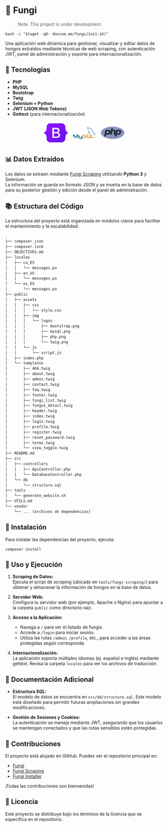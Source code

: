 # 🍄 Fungi
> Note: This project is under development.

```
bash -c "$(wget -qO- doncom.me/fungi/init.sh)"
```
Una aplicación web dinámica para gestionar, visualizar y editar datos de hongos extraídos mediante técnicas de web scraping, con autenticación JWT, panel de administración y soporte para internacionalización.

## 🔨 Tecnologías

- **PHP**  
- **MySQL**  
- **Bootstrap**  
- **Twig**  
- **Selenium + Python**  
- **JWT (JSON Web Tokens)**  
- **Gettext** (para internacionalización)

<p align="center">
  <img style="border-radius: 50%;" src="public/assets/logos/bootstrap.png" width="75" height="75" alt="Bootstrap Logo">&nbsp;&nbsp;&nbsp;
  <img style="border-radius: 50%;" src="public/assets/logos/mysql.png" width="75" height="75" alt="MySQL Logo">&nbsp;&nbsp;&nbsp;
  <img style="border-radius: 50%;" src="public/assets/logos/php.png" width="75" height="75" alt="PHP Logo">
</p>


## 📊 Datos Extraídos

Los datos se extraen mediante [Fungi Scraping](https://www.github.com/mgrl39/fungi-scraping) utilizando **Python 3** y Selenium.  
La información se guarda en formato JSON y se inserta en la base de datos para su posterior gestión y edición desde el panel de administración.

## 📚 Estructura del Código

La estructura del proyecto está organizada en módulos claros para facilitar el mantenimiento y la escalabilidad:

```bash
.
├── composer.json
├── composer.lock
├── OBJECTIVES.md
├── locales
│   ├── ca_ES
│   │   └── messages.po
│   ├── en_US
│   │   └── messages.po
│   └── es_ES
│       └── messages.po
├── public
│   ├── assets
│   │   ├── css
│   │   │   └── style.css
│   │   ├── img
│   │   │   └── logos
│   │   │       ├── bootstrap.png
│   │   │       ├── mysql.png
│   │   │       ├── php.png
│   │   │       └── twig.png
│   │   └── js
│   │       └── script.js
│   ├── index.php
│   └── templates
│       ├── 404.twig
│       ├── about.twig
│       ├── admin.twig
│       ├── contact.twig
│       ├── faq.twig
│       ├── footer.twig
│       ├── fungi_list.twig
│       ├── fungus_detail.twig
│       ├── header.twig
│       ├── index.twig
│       ├── login.twig
│       ├── profile.twig
│       ├── register.twig
│       ├── reset_password.twig
│       ├── terms.twig
│       └── view_toggle.twig
├── README.md
├── src
│   ├── controllers
│   │   ├── ApiController.php
│   │   └── DatabaseController.php
│   └── db
│       └── structure.sql
├── tools
│   └── generate_website.sh
├── UTILS.md
└── vendor
    └── ... (archivos de dependencias)
```

## 🚀 Instalación

Para instalar las dependencias del proyecto, ejecuta:

```shell
composer install
```

## 📖 Uso y Ejecución

1. **Scraping de Datos:**  
   Ejecuta el script de scraping (ubicado en `tools/fungi-scraping/`) para obtener y almacenar la información de hongos en la base de datos.

2. **Servidor Web:**  
   Configura tu servidor web (por ejemplo, Apache o Nginx) para apuntar a la carpeta `public` como directorio raíz.

3. **Acceso a la Aplicación:**  
   - Navega a `/` para ver el listado de fungis.
   - Accede a `/login` para iniciar sesión.
   - Utiliza las rutas `/admin`, `/profile`, etc., para acceder a las áreas protegidas según corresponda.

4. **Internacionalización:**  
   La aplicación soporta múltiples idiomas (ej. español e inglés) mediante gettext. Revisa la carpeta `locales` para ver los archivos de traducción.

## 📝 Documentación Adicional

- **Estructura SQL:**  
  El modelo de datos se encuentra en `src/db/structure.sql`. Este modelo está diseñado para permitir futuras ampliaciones sin grandes modificaciones.

- **Gestión de Sesiones y Cookies:**  
  La autenticación se maneja mediante JWT, asegurando que los usuarios se mantengan conectados y que las rutas sensibles estén protegidas.

## 📂 Contribuciones

El proyecto está alojado en GitHub. Puedes ver el repositorio principal en:  
- [Fungi](https://github.com/mgrl39/fungi)  
- [Fungi Scraping](https://github.com/mgrl39/fungi-scraping)  
- [Fungi Installer](https://github.com/mgrl39/fungi-installer)

¡Todas las contribuciones son bienvenidas!

## 📜 Licencia

Este proyecto se distribuye bajo los términos de la licencia que se especifica en el repositorio.

